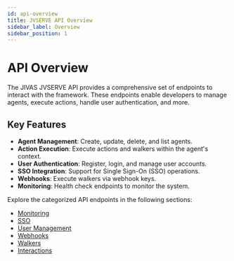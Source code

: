 ```yaml
---
id: api-overview
title: JVSERVE API Overview
sidebar_label: Overview
sidebar_position: 1
---
```


# API Overview

The JIVAS JVSERVE API provides a comprehensive set of endpoints to interact with the framework. These endpoints enable developers to manage agents, execute actions, handle user authentication, and more.

## Key Features

- **Agent Management**: Create, update, delete, and list agents.
- **Action Execution**: Execute actions and walkers within the agent's context.
- **User Authentication**: Register, login, and manage user accounts.
- **SSO Integration**: Support for Single Sign-On (SSO) operations.
- **Webhooks**: Execute walkers via webhook keys.
- **Monitoring**: Health check endpoints to monitor the system.

Explore the categorized API endpoints in the following sections:
- [Monitoring](./monitoring.md)
- [SSO](./sso.md)
- [User Management](./user-management.md)
- [Webhooks](./webhooks.md)
- [Walkers](./walkers.md)
- [Interactions](./interactions.md)

